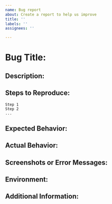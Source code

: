 ```yaml
---
name: Bug report
about: Create a report to help us improve
title: ''
labels: ''
assignees: ''

---
```


# Bug Title:
<!-- Provide a clear and concise title for the bug -->
## Description:
<!-- Describe the bug in detail, including what is happening and what you expected to happen -->
## Steps to Reproduce:
<!-- Provide a step-by-step guide on how to reproduce the bug -->

    Step 1
    Step 2
    ...

## Expected Behavior:
<!-- Describe what you expected to happen when the bug does not occur -->
## Actual Behavior:
<!-- Describe what actually happens when the bug occurs -->
## Screenshots or Error Messages:
<!-- If applicable, include any screenshots or error messages related to the bug -->
## Environment:
<!-- Specify any relevant details about your environment, such as operating system, browser, etc. -->
## Additional Information:
<!-- Add any other relevant information about the bug -->
